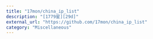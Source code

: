 ```yaml
---
title: "17mon/china_ip_list"
description: "[1779星][29d]"
external_url: "https://github.com/17mon/china_ip_list"
category: "Miscellaneous"
---
```

